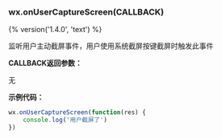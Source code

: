 ### wx.onUserCaptureScreen(CALLBACK)
{% version('1.4.0', 'text') %}

监听用户主动截屏事件，用户使用系统截屏按键截屏时触发此事件

**CALLBACK返回参数：**

 无

**示例代码：**

```javascript
wx.onUserCaptureScreen(function(res) {
    console.log('用户截屏了')
})
```
